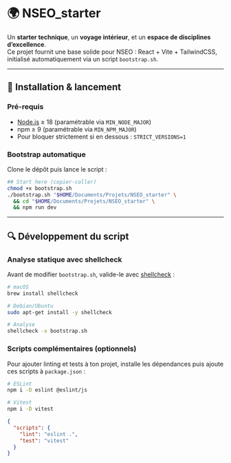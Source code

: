 # 🌍 NSEO_starter

Un **starter technique**, un **voyage intérieur**, et un **espace de disciplines d’excellence**.  
Ce projet fournit une base solide pour NSEO : React + Vite + TailwindCSS, initialisé automatiquement via un script `bootstrap.sh`.

---

## 🚀 Installation & lancement

### Pré-requis
- [Node.js](https://nodejs.org/) ≥ 18 (paramétrable via `MIN_NODE_MAJOR`)
- npm ≥ 9 (paramétrable via `MIN_NPM_MAJOR`)
- Pour bloquer strictement si en dessous : `STRICT_VERSIONS=1`

### Bootstrap automatique
Clone le dépôt puis lance le script :

```bash
## Start here (copier-coller)
chmod +x bootstrap.sh
./bootstrap.sh "$HOME/Documents/Projets/NSEO_starter" \
  && cd "$HOME/Documents/Projets/NSEO_starter" \
  && npm run dev
```

---

## 🔍 Développement du script

### Analyse statique avec shellcheck
Avant de modifier `bootstrap.sh`, valide-le avec [shellcheck](https://www.shellcheck.net/) :

```bash
# macOS
brew install shellcheck

# Debian/Ubuntu
sudo apt-get install -y shellcheck

# Analyse
shellcheck -x bootstrap.sh
```

### Scripts complémentaires (optionnels)
Pour ajouter linting et tests à ton projet, installe les dépendances puis ajoute ces scripts à `package.json` :

```bash
# ESLint
npm i -D eslint @eslint/js

# Vitest
npm i -D vitest
```

```json
{
  "scripts": {
    "lint": "eslint .",
    "test": "vitest"
  }
}
```

